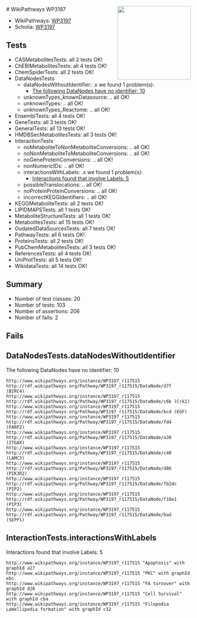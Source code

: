 <img style="float: right; width: 200px" src="https://upload.wikimedia.org/wikipedia/commons/thumb/8/83/Wplogo_with_text_500.png/640px-Wplogo_with_text_500.png" />
# WikiPathways WP3197

* WikiPathways: [WP3197](https://new.wikipathways.org/pathways/WP3197)
* Scholia: [WP3197](https://scholia.toolforge.org/wikipathways/WP3197)
## Tests
* CASMetabolitesTests: all 2 tests OK!
* ChEBIMetabolitesTests: all 4 tests OK!
* ChemSpiderTests: all 2 tests OK!
* DataNodesTests
    * dataNodesWithoutIdentifier: .x we found 1 problem(s):
        * [The following DataNodes have no identifier: 10](#8792c490)
    * unknownTypes_knownDatasource: .. all OK!
    * unknownTypes: .. all OK!
    * unknownTypes_Reactome: .. all OK!
* EnsemblTests: all 4 tests OK!
* GeneTests: all 3 tests OK!
* GeneralTests: all 13 tests OK!
* HMDBSecMetabolitesTests: all 3 tests OK!
* InteractionTests
    * noMetaboliteToNonMetaboliteConversions: .. all OK!
    * noNonMetaboliteToMetaboliteConversions: .. all OK!
    * noGeneProteinConversions: .. all OK!
    * nonNumericIDs: .. all OK!
    * interactionsWithLabels: .x we found 1 problem(s):
        * [Interactions found that involve Labels: 5](#630d267c)
    * possibleTranslocations: .. all OK!
    * noProteinProteinConversions: .. all OK!
    * incorrectKEGGIdentifiers: .. all OK!
* KEGGMetaboliteTests: all 2 tests OK!
* LIPIDMAPSTests: all 1 tests OK!
* MetaboliteStructureTests: all 1 tests OK!
* MetabolitesTests: all 15 tests OK!
* OudatedDataSourcesTests: all 7 tests OK!
* PathwayTests: all 6 tests OK!
* ProteinsTests: all 2 tests OK!
* PubChemMetabolitesTests: all 3 tests OK!
* ReferencesTests: all 4 tests OK!
* UniProtTests: all 5 tests OK!
* WikidataTests: all 14 tests OK!


## Summary

* Number of test classes: 20
* Number of tests: 103
* Number of assertions: 206
* Number of fails: 2

## Fails

<a name="8792c490" />

## DataNodesTests.dataNodesWithoutIdentifier

The following DataNodes have no identifier: 10
```
http://www.wikipathways.org/instance/WP3197_r117515 http://rdf.wikipathways.org/Pathway/WP3197_r117515/DataNode/d7f (BIRC4)
http://www.wikipathways.org/instance/WP3197_r117515 http://rdf.wikipathways.org/Pathway/WP3197_r117515/DataNode/c6b (Crk1)
http://www.wikipathways.org/instance/WP3197_r117515 http://rdf.wikipathways.org/Pathway/WP3197_r117515/DataNode/bcd (EGF)
http://www.wikipathways.org/instance/WP3197_r117515 http://rdf.wikipathways.org/Pathway/WP3197_r117515/DataNode/fd4 (FARP2)
http://www.wikipathways.org/instance/WP3197_r117515 http://rdf.wikipathways.org/Pathway/WP3197_r117515/DataNode/a30 (ITGAX)
http://www.wikipathways.org/instance/WP3197_r117515 http://rdf.wikipathways.org/Pathway/WP3197_r117515/DataNode/c40 (LAMC3)
http://www.wikipathways.org/instance/WP3197_r117515 http://rdf.wikipathways.org/Pathway/WP3197_r117515/DataNode/d86 (PIK3R2)
http://www.wikipathways.org/instance/WP3197_r117515 http://rdf.wikipathways.org/Pathway/WP3197_r117515/DataNode/fb2dc (PIP2)
http://www.wikipathways.org/instance/WP3197_r117515 http://rdf.wikipathways.org/Pathway/WP3197_r117515/DataNode/f10e1 (PIP3)
http://www.wikipathways.org/instance/WP3197_r117515 http://rdf.wikipathways.org/Pathway/WP3197_r117515/DataNode/bad (SEPP1)
```

<a name="630d267c" />

## InteractionTests.interactionsWithLabels

Interactions found that involve Labels: 5
```
http://www.wikipathways.org/instance/WP3197_r117515 "Apoptosis" with graphId a27
http://www.wikipathways.org/instance/WP3197_r117515 "PKC" with graphId ebc
http://www.wikipathways.org/instance/WP3197_r117515 "FA turnover" with graphId d26
http://www.wikipathways.org/instance/WP3197_r117515 "Cell Survival" with graphId cba
http://www.wikipathways.org/instance/WP3197_r117515 "Filopodia Lamellipodia formation" with graphId c32
```

